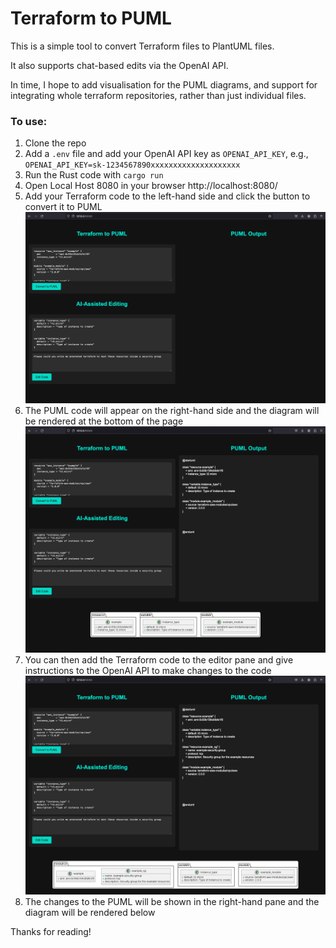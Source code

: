 # Terraform to PUML

This is a simple tool to convert Terraform files to PlantUML files.

It also supports chat-based edits via the OpenAI API.

In time, I hope to add visualisation for the PUML diagrams, 
and support for integrating whole terraform repositories, rather than just individual files.

### To use:

1. Clone the repo
2. Add a `.env` file and add your OpenAI API key as `OPENAI_API_KEY`, e.g., `OPENAI_API_KEY=sk-1234567890xxxxxxxxxxxxxxxxxxxx`
3. Run the Rust code with `cargo run`
4. Open Local Host 8080 in your browser http://localhost:8080/
5. Add your Terraform code to the left-hand side and click the button to convert it to PUML ![step1](images/step1.png)
6. The PUML code will appear on the right-hand side and the diagram will be rendered at the bottom of the page ![step2](images/step2.png)
7. You can then add the Terraform code to the editor pane and give instructions to the OpenAI API to make changes to the code ![step3](images/step3.png)
8. The changes to the PUML will be shown in the right-hand pane and the diagram will be rendered below

Thanks for reading!

